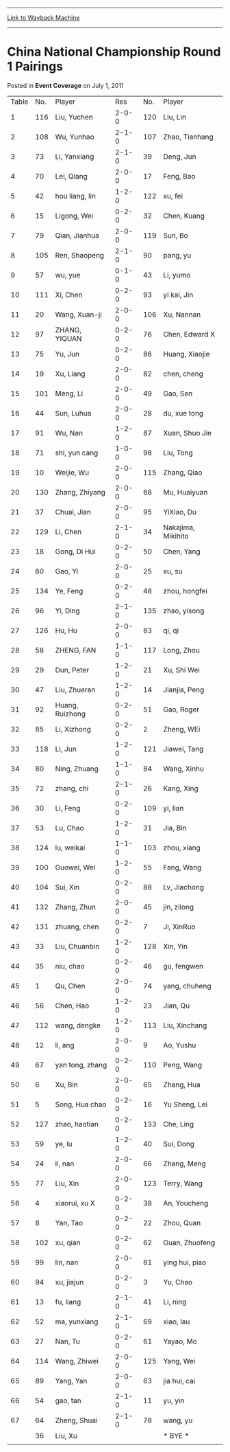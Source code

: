 
---
[Link to Wayback Machine](https://web.archive.org/web/20171029082618/https://magic.wizards.com/en/articles/archive/event-coverage/china-national-championship-round-1-pairings-2011-07-01)

[_metadata_:description]:- "TableNo.Player ResNo.Player  1116Liu, Yuchen2-0-0120Liu, Lin  2108Wu, Yunhao2-1-0107Zhao, Tianhang  373Li, Yanxiang2-1-039Deng, Jun  470Lei, Qiang2-0-017Feng, Bao"
[_metadata_:generator]:- "Drupal 7 (http://drupal.org)"
[_metadata_:node]:- "432591"
[_metadata_:publish_date]:- "2011-07-01"
[_metadata_:source]:- "div-main-content"
[_metadata_:title]:- "China National Championship Round 1 Pairings"
[_metadata_:wayback_capture_timestamp]:- "2017-10-29 08:26:18"
[_metadata_:wayback_raw_url]:- "https://web.archive.org/web/20171029082618id_/https://magic.wizards.com/en/articles/archive/event-coverage/china-national-championship-round-1-pairings-2011-07-01"
[_metadata_:wayback_url]:- "https://magic.wizards.com/en/articles/archive/event-coverage/china-national-championship-round-1-pairings-2011-07-01"
---


China National Championship Round 1 Pairings
============================================



 Posted in **Event Coverage**
 on July 1, 2011 












|  |  |  |  |  |  |
| --- | --- | --- | --- | --- | --- |
| Table | No. | Player  | Res | No. | Player |
| 1 | 116 | Liu, Yuchen | 2-0-0 | 120 | Liu, Lin |
| 2 | 108 | Wu, Yunhao | 2-1-0 | 107 | Zhao, Tianhang |
| 3 | 73 | Li, Yanxiang | 2-1-0 | 39 | Deng, Jun |
| 4 | 70 | Lei, Qiang | 2-0-0 | 17 | Feng, Bao |
| 5 | 42 | hou liang, lin | 1-2-0 | 122 | xu, fei |
| 6 | 15 | Ligong, Wei | 0-2-0 | 32 | Chen, Kuang |
| 7 | 79 | Qian, Jianhua | 2-0-0 | 119 | Sun, Bo |
| 8 | 105 | Ren, Shaopeng | 2-1-0 | 90 | pang, yu |
| 9 | 57 | wu, yue | 0-1-0 | 43 | Li, yumo |
| 10 | 111 | Xi, Chen | 0-2-0 | 93 | yi kai, Jin |
| 11 | 20 | Wang, Xuan-ji | 2-0-0 | 106 | Xu, Nannan |
| 12 | 97 | ZHANG, YIQUAN | 0-2-0 | 76 | Chen, Edward X |
| 13 | 75 | Yu, Jun | 0-2-0 | 86 | Huang, Xiaojie |
| 14 | 19 | Xu, Liang | 2-0-0 | 82 | chen, cheng |
| 15 | 101 | Meng, Li | 2-0-0 | 49 | Gao, Sen |
| 16 | 44 | Sun, Luhua | 2-0-0 | 28 | du, xue tong |
| 17 | 91 | Wu, Nan | 1-2-0 | 87 | Xuan, Shuo Jie |
| 18 | 71 | shi, yun cang | 1-0-0 | 98 | Liu, Tong |
| 19 | 10 | Weijie, Wu | 2-0-0 | 115 | Zhang, Qiao |
| 20 | 130 | Zhang, Zhiyang | 2-0-0 | 68 | Mu, Huaiyuan |
| 21 | 37 | Chuai, Jian | 2-0-0 | 95 | YiXiao, Du |
| 22 | 129 | Li, Chen | 2-1-0 | 34 | Nakajima, Mikihito |
| 23 | 18 | Gong, Di Hui | 0-2-0 | 50 | Chen, Yang |
| 24 | 60 | Gao, Yi | 2-0-0 | 25 | xu, su |
| 25 | 134 | Ye, Feng | 0-2-0 | 48 | zhou, hongfei |
| 26 | 96 | Yi, Ding | 2-1-0 | 135 | zhao, yisong |
| 27 | 126 | Hu, Hu | 2-0-0 | 83 | qi, qi |
| 28 | 58 | ZHENG, FAN | 1-1-0 | 117 | Long, Zhou |
| 29 | 29 | Dun, Peter | 1-2-0 | 21 | Xu, Shi Wei |
| 30 | 47 | Liu, Zhueran | 1-2-0 | 14 | Jianjia, Peng |
| 31 | 92 | Huang, Ruizhong | 0-2-0 | 51 | Gao, Roger |
| 32 | 85 | Li, Xizhong | 0-2-0 | 2 | Zheng, WEi |
| 33 | 118 | Li, Jun | 1-2-0 | 121 | Jiawei, Tang |
| 34 | 80 | Ning, Zhuang | 1-1-0 | 84 | Wang, Xinhu |
| 35 | 72 | zhang, chi | 2-1-0 | 26 | Kang, Xing |
| 36 | 30 | Li, Feng | 0-2-0 | 109 | yi, lian |
| 37 | 53 | Lu, Chao | 1-2-0 | 31 | Jia, Bin |
| 38 | 124 | lu, weikai | 1-1-0 | 103 | zhou, xiang |
| 39 | 100 | Guowei, Wei | 1-2-0 | 55 | Fang, Wang |
| 40 | 104 | Sui, Xin | 0-2-0 | 88 | Lv, Jiachong |
| 41 | 132 | Zhang, Zhun | 2-0-0 | 45 | jin, zilong |
| 42 | 131 | zhuang, chen | 0-2-0 | 7 | Ji, XinRuo |
| 43 | 33 | Liu, Chuanbin | 1-2-0 | 128 | Xin, Yin |
| 44 | 35 | niu, chao | 0-2-0 | 46 | gu, fengwen |
| 45 | 1 | Qu, Chen | 2-0-0 | 74 | yang, chuheng |
| 46 | 56 | Chen, Hao | 1-2-0 | 23 | Jian, Qu |
| 47 | 112 | wang, dengke | 1-2-0 | 113 | Liu, Xinchang |
| 48 | 12 | li, ang | 2-0-0 | 9 | Ao, Yushu |
| 49 | 67 | yan tong, zhang | 0-2-0 | 110 | Peng, Wang |
| 50 | 6 | Xu, Bin | 2-0-0 | 65 | Zhang, Hua |
| 51 | 5 | Song, Hua chao | 0-2-0 | 16 | Yu Sheng, Lei |
| 52 | 127 | zhao, haotian | 0-2-0 | 133 | Che, Ling |
| 53 | 59 | ye, lu | 1-2-0 | 40 | Sui, Dong |
| 54 | 24 | li, nan | 2-0-0 | 66 | Zhang, Meng |
| 55 | 77 | Liu, Xin | 2-0-0 | 123 | Terry, Wang |
| 56 | 4 | xiaorui, xu X | 0-2-0 | 38 | An, Youcheng |
| 57 | 8 | Yan, Tao | 0-2-0 | 22 | Zhou, Quan |
| 58 | 102 | xu, qian | 0-2-0 | 62 | Guan, Zhuofeng |
| 59 | 99 | lin, nan | 2-0-0 | 81 | ying hui, piao |
| 60 | 94 | xu, jiajun | 0-2-0 | 3 | Yu, Chao |
| 61 | 13 | fu, liang | 2-1-0 | 41 | Li, ning |
| 62 | 52 | ma, yunxiang | 2-1-0 | 69 | xiao, lau |
| 63 | 27 | Nan, Tu | 0-2-0 | 61 | Yayao, Mo |
| 64 | 114 | Wang, Zhiwei | 2-0-0 | 125 | Yang, Wei |
| 65 | 89 | Yang, Yan | 2-0-0 | 63 | jia hui, cai |
| 66 | 54 | gao, tan | 2-1-0 | 11 | yu, yin |
| 67 | 64 | Zheng, Shuai | 2-1-0 | 78 | wang, yu |
|  | 36 | Liu, Xu |  |  | \* BYE \* |
|  |







